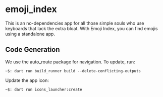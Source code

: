 # emoji_index

This is an no-dependencies app for all those simple souls who use keyboards that lack the extra bloat.
With Emoji Index, you can find emojis using a standalone app.



## Code Generation
We use the auto_route package for navigation.  To update, run:
```console
~$: dart run build_runner build --delete-conflicting-outputs
```

Update the app icon:
```console
~$: dart run icons_launcher:create
```
